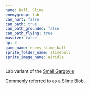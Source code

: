 ```yaml
---
name: Ball, Slime
enemygroup: lab
can_hurt: false
can_path: true
can_path_grounded: false
can_path_flying: true
massive: false
hp: 3
game_name: enemy_slime_ball
sprite_folder_name: slimeball
sprite_image_name: airidle
---
```


Lab variant of the [Small Gargoyle](#enemy-gargoyle-small)

Commonly referred to as a Slime Blob.